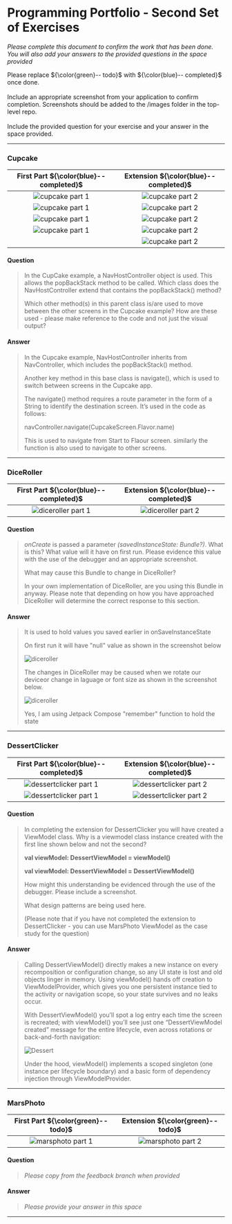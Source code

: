 # Programming Portfolio - Second Set of Exercises


*Please complete this document to confirm the work that has been done. You will also add your answers to the provided 
questions in the space provided*

Please replace ${\color{green}-- todo}$ with ${\color{blue}-- completed}$ once done.\
\
Include an appropriate screenshot from your application to confirm completion. Screenshots should be added to 
the /images folder in the top-level repo.\
\
Include the provided question for your exercise and your answer in the space provided.

---

### Cupcake ###

|   **First Part ${\color{blue}-- completed}$**   |   **Extension ${\color{blue}-- completed}$**    |
|:-------------------------------------------:|:-------------------------------------------:|
| ![cupcake part 1](./image/cupcake1.png) | ![cupcake part 2](./image/cupcake1.png) |
| ![cupcake part 1](./image/cupcake2.png) | ![cupcake part 2](./image/cupcake2.png) |
| ![cupcake part 1](./image/cupcake3.png) | ![cupcake part 2](./image/cupcakeex3.png) |
| ![cupcake part 1](./image/cupcake4.png) | ![cupcake part 2](./image/cupcakeex4.png) |
|  | ![cupcake part 2](./image/cupcakeex5.png) |



#### Question ####
> In the CupCake example, a NavHostController object is used. This allows the popBackStack method
> to be called. Which class does the NavHostController extend that contains the popBackStack() method? 
>  
> Which other method(s) in this parent class is/are used to move between the other screens in the Cupcake
> example? How are these used - please make reference to the code and not just the visual output?  


#### Answer ####
> In the Cupcake example, NavHostController inherits from NavController, which includes the popBackStack() method.
> 
> Another key method in this base class is navigate(), which is used to switch between screens in the Cupcake app.
> 
> The navigate() method requires a route parameter in the form of a String to identify the destination screen. It’s used in the code as follows:
> 
> navController.navigate(CupcakeScreen.Flavor.name)
> 
> This is used to navigate from Start to Flaour screen. similarly the function is also used to navigate to other screens.

---
### DiceRoller ###

|    **First Part ${\color{blue}-- completed}$**     |     **Extension ${\color{blue}-- completed}$**     |
|:----------------------------------------------:|:----------------------------------------------:|
| ![diceroller part 1](./image/diceroller.png) | ![diceroller part 2](./image/dicenodouble.png) | ![diceroller part 2](./image/dicedouble.png) |


#### Question ####
> *onCreate* is passed a parameter *(savedInstanceState: Bundle?)*. What is this? 
> What value will it have on first run. Please evidence this value with the use of the debugger and an appropriate screenshot.   
>
> What may cause this Bundle to change in DiceRoller?
>
> In your own implementation of DiceRoller, are you using this Bundle in anyway. 
> Please note that depending on how you have approached DiceRoller will determine the correct response to this section.
>  

#### Answer ####
> It is used to hold values you saved earlier in onSaveInstanceState
> 
> On first run it will have "null" value as shown in the screenshot below
> 
> ![diceroller](./image/diceqna.png)
> 
> The changes in DiceRoller may be caused when we rotate our deviceor change in laguage or font size as shown in the screenshot below.
> 
> ![diceroller](./image/dicerollerqna2.png)
> 
> Yes, I am using Jetpack Compose "remember" function to hold the state
> 
>

---

### DessertClicker ###

|      **First Part ${\color{blue}-- completed}$**       |       **Extension ${\color{blue}-- completed}$**       |
|:--------------------------------------------------:|:--------------------------------------------------:|
| ![dessertclicker part 1](./image/dessert1.png) | ![dessertclicker part 2](./image/dessert1.png) |
| ![dessertclicker part 1](./image/dessert2.png) | ![dessertclicker part 2](./image/dessert2.png) |


#### Question ####
> In completing the extension for DessertClicker you will have created a ViewModel class. Why is a viewmodel
> class instance created with the first line shown below and not the second? 
>
> **val viewModel: DessertViewModel = viewModel()** 
>
> **val viewModel: DessertViewModel = DessertViewModel()** 
>
> How might this understanding be evidenced through the use of the debugger. Please include a screenshot.
> 
> What design patterns are being used here.  
>
> (Please note that if you have not completed the extension to DessertClicker - you can use MarsPhoto ViewModel as the 
> case study for the question)  

#### Answer ####
> Calling DessertViewModel() directly makes a new instance on every recomposition or configuration change, so any UI state is lost and old objects linger in memory. Using viewModel() hands off creation to ViewModelProvider, 
> which gives you one persistent instance tied to the activity or navigation scope, so your state survives and no leaks occur.
> 
> With DessertViewModel() you’ll spot a log entry each time the screen is recreated; with viewModel() you’ll see just one “DessertViewModel created” message for the entire lifecycle, even across rotations or back-and-forth navigation:
> 
> ![Dessert](./image/dessertqna.png)
> 
> Under the hood, viewModel() implements a scoped singleton (one instance per lifecycle boundary) and a basic form of dependency injection through ViewModelProvider.

---
### MarsPhoto ###

|    **First Part ${\color{green}-- todo}$**    |    **Extension ${\color{green}-- todo}$**     |
|:---------------------------------------------:|:---------------------------------------------:|
| ![marsphoto part 1](./image/placeholder.jpg) | ![marsphoto part 2](./image/placeholder.jpg) |


#### Question ####
> *Please copy from the feedback branch when provided*
>  
>  
>  

#### Answer ####
> *Please provide your answer in this space*
> 
> 
> 
> 

---

